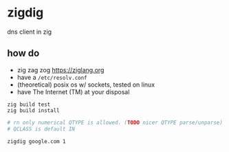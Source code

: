 # zigdig

dns client in zig

## how do

 - zig zag zog https://ziglang.org
 - have a `/etc/resolv.conf`
 - (theoretical) posix os w/ sockets, tested on linux
 - have The Internet (TM) at your disposal

```
zig build test
zig build install
```

```bash
# rn only numerical QTYPE is allowed. (TODO nicer QTYPE parse/unparse)
# QCLASS is default IN

zigdig google.com 1
```

